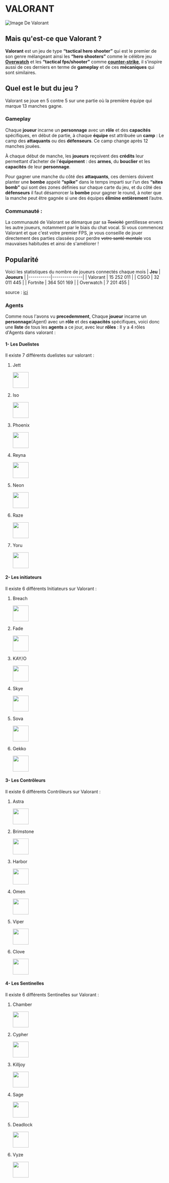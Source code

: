 # VALORANT 
![Image De Valorant](https://esports.thegamesmachine.it/wp-content/uploads/2021/11/valorant.jpg)

## Mais qu'est-ce que Valorant ?

**Valorant** est un jeu de type **“tactical hero shooter”** qui est le premier de son genre mélangeant ainsi les **“hero shooters”** comme le célèbre jeu [**Overwatch**](https://store.steampowered.com/app/2357570/Overwatch_2/) et les **“tactical fps/shooter”** comme [**counter-strike**](https://store.steampowered.com/app/10/CounterStrike/), il s’inspire aussi de ces derniers en terme de **gameplay** et de ces **mécaniques** qui sont similaires. 

## Quel est le but du jeu ?
Valorant se joue en 5 contre 5 sur une partie où la première équipe qui marque 13 manches gagne.

### Gameplay

Chaque **joueur** incarne un **personnage** avec un **rôle** et des **capacités** spécifiques, en début de partie, à chaque **équipe** est attribuée un **camp** : Le camp des **attaquants** ou des **défenseurs**. Ce camp change après 12 manches jouées.

À chaque début de manche, les **joueurs** reçoivent des **crédits** leur permettant d’acheter de l'**équipement** : des **armes**, du **bouclier** et les **capacités** de leur **personnage**.

Pour gagner une manche du côté des **attaquants**, ces derniers doivent planter une **bombe** appelé **“spike”** dans le temps imparti sur l’un des **“sites bomb”** qui sont des zones définies sur chaque carte du jeu, et du côté des **défenseurs** il faut désamorcer la **bombe** pour gagner le round, à noter que la manche peut être gagnée si une des équipes **élimine entièrement** l’autre.

### Communauté :
La communauté de Valorant se démarque par sa ~~Toxicité~~ gentillesse envers les autre joueurs, notamment par le biais du chat vocal.
Si vous commencez Valorant et que c'est votre premier FPS, je vous conseille de jouer directement des parties classées pour perdre ~~votre santé mentale~~ vos mauvaises habitudes et ainsi de s'améliorer !

## Popularité
Voici les statistiques du nombre de joueurs connectés chaque mois
| **Jeu**   | **Joueurs**   | 
|-----------|---------------| 
| Valorant  |  15 252 011   | 
| CSGO      |  32 011 445   | 
| Fortnite  | 364 501 169   | 
| Overwatch |   7 201 455   |

source : [ici](https://kumundra.com/combien-de-joueurs-actifs-compte-valorant/ "Source des statitiques")
### Agents 
Comme nous l'avons vu **precedemment**, Chaque **joueur** incarne un **personnage**(Agent) avec un **rôle** et des **capacités** spécifiques, voici donc une **liste** de tous les **agents** a ce jour, avec leur **rôles** :
Il y a 4 rôles d'Agents dans valorant : 
#### 1- Les Duelistes
Il existe 7 différents duelistes sur valorant :

 1. Jett

    <img src="https://static.valorantstats.xyz/agent-headshots/jett-headshot.png" height="50" /> 
    
 2. Iso

    <img src="https://static.valorantstats.xyz/agent-headshots/iso-headshot.png" height="50" /> 
    
 3. Phoenix

    <img src="https://static.valorantstats.xyz/agent-headshots/phoenix-headshot.png" height="50" /> 
  
 4. Reyna

    <img src="https://static.valorantstats.xyz/agent-headshots/reyna-headshot.png" height="50" /> 

 5. Neon

    <img src="https://static.valorantstats.xyz/agent-headshots/neon-headshot.png" height="50" /> 

 6. Raze

    <img src="https://static.valorantstats.xyz/agent-headshots/raze-headshot.png" height="50" /> 

 7. Yoru

    <img src="https://static.valorantstats.xyz/agent-headshots/yoru-headshot.png" height="50" /> 




#### 2- Les initiateurs
Il existe 6 différents Initiateurs sur Valorant :

1. Breach

    <img src="https://static.valorantstats.xyz/agent-headshots/breach-headshot.png" height="50" /> 

2. Fade

    <img src="https://static.valorantstats.xyz/agent-headshots/fade-headshot.png" height="50" /> 

3. KAY/O

    <img src="https://static.valorantstats.xyz/agent-headshots/kayo-headshot.png" height="50" /> 

4. Skye

    <img src="https://static.valorantstats.xyz/agent-headshots/skye-headshot.png" height="50" /> 

5. Sova

    <img src="https://static.valorantstats.xyz/agent-headshots/sova-headshot.png" height="50" /> 

6. Gekko

    <img src="https://static.valorantstats.xyz/agent-headshots/gekko-headshot.png" height="50" /> 

#### 3- Les Contrôleurs
Il existe 6 différents Contrôleurs sur Valorant :

1. Astra

    <img src="https://static.valorantstats.xyz/agent-headshots/astra-headshot.png" height="50" /> 

2. Brimstone

    <img src="https://static.valorantstats.xyz/agent-headshots/brimstone-headshot.png" height="50" /> 

3. Harbor

    <img src="https://static.valorantstats.xyz/agent-headshots/harbor-headshot.png" height="50" /> 

4. Omen

    <img src="https://static.valorantstats.xyz/agent-headshots/omen-headshot.png" height="50" /> 

5. Viper

    <img src="https://static.valorantstats.xyz/agent-headshots/viper-headshot.png" height="50" /> 

6. Clove

    <img src="https://static.valorantstats.xyz/agent-headshots/clove-headshot.png" height="50" /> 

#### 4- Les Sentinelles
Il existe 6 différents Sentinelles sur Valorant :

1. Chamber

    <img src="https://static.valorantstats.xyz/agent-headshots/chamber-headshot.png" height="50" /> 

2. Cypher

    <img src="https://static.valorantstats.xyz/agent-headshots/cypher-headshot.png" height="50" /> 

3. Killjoy

    <img src="https://static.valorantstats.xyz/agent-headshots/killjoy-headshot.png" height="50" /> 

4. Sage

    <img src="https://static.valorantstats.xyz/agent-headshots/sage-headshot.png" height="50" /> 

5. Deadlock

    <img src="https://static.valorantstats.xyz/agent-headshots/deadlock-headshot.png" height="50" /> 

6. Vyze

    <img src="https://static.valorantstats.xyz/agent-headshots/vyze-headshot.png" height="50" /> 




